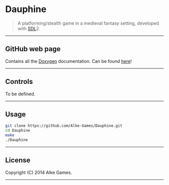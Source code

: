 # Dauphine

> A platforming/stealth game in a medieval fantasy setting, developed with [SDL]2.

---

## GitHub web page

Contains all the [Doxygen] documentation. Can be found [here]!

---

## Controls

To be defined.

---

## Usage

```sh
git clone https://github.com/Alke-Games/Dauphine.git
cd Dauphine
make
./Dauphine
```

---

## License

Copyright (C) 2014 Alke Games.

---

[SDL]:http://www.libsdl.org/
[Doxygen]:http://www.doxygen.org/
[here]:http://alke-games.github.io/Dauphine/
